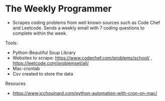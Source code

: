 # The Weekly Programmer
* Scrapes coding problems from well known sources such as Code Chef and Leetcode. Sends a weekly email with 7 coding questions to complete within the week.


Tools:
* Python-Beautiful Soup Library
* Websites to scrape: https://www.codechef.com/problems/school/ , https://leetcode.com/problemset/all/
* Mac-crontab
* Csv created to store the data



Resouces
* https://www.jcchouinard.com/python-automation-with-cron-on-mac/

